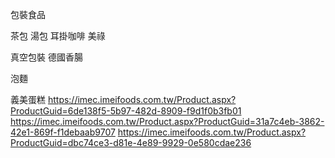 包裝食品

茶包
湯包
耳掛咖啡
美祿

真空包裝
    德國香腸

泡麵

義美蛋糕
https://imec.imeifoods.com.tw/Product.aspx?ProductGuid=6de138f5-5b97-482d-8909-f9d1f0b3fb01
https://imec.imeifoods.com.tw/Product.aspx?ProductGuid=31a7c4eb-3862-42e1-869f-f1debaab9707
https://imec.imeifoods.com.tw/Product.aspx?ProductGuid=dbc74ce3-d81e-4e89-9929-0e580cdae236